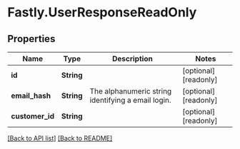 # Fastly.UserResponseReadOnly

## Properties

Name | Type | Description | Notes
------------ | ------------- | ------------- | -------------
**id** | **String** |  | [optional] [readonly] 
**email_hash** | **String** | The alphanumeric string identifying a email login. | [optional] [readonly] 
**customer_id** | **String** |  | [optional] [readonly] 


[[Back to API list]](../../README.md#endpoints) [[Back to README]](../../README.md)
